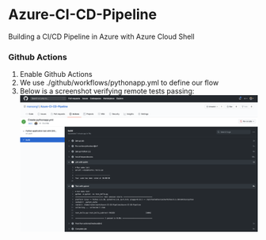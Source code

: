 # Azure-CI-CD-Pipeline
Building a CI/CD Pipeline in Azure with Azure Cloud Shell


### Github Actions

1. Enable Github Actions
2. We use ./github/workflows/pythonapp.yml to define our flow
3. Below is a screenshot verifying remote tests passing: 
![GithubActions](GithubActions.png)